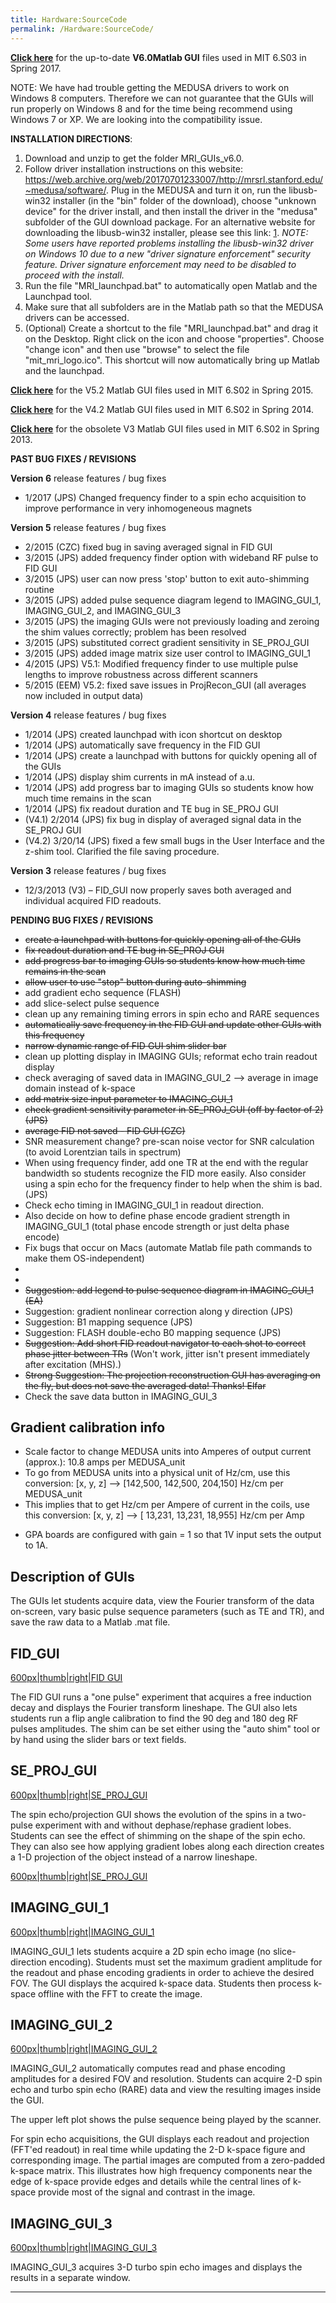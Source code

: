 ```yaml
---
title: Hardware:SourceCode
permalink: /Hardware:SourceCode/
---
```


[**Click
here**](https://tabletop.martinos.org/images/4/44/MRI_GUIs_v6p0.zip) for
the up-to-date **V6.0Matlab GUI** files used in MIT 6.S03 in Spring
2017.

NOTE: We have had trouble getting the MEDUSA drivers to work on Windows
8 computers. Therefore we can not guarantee that the GUIs will run
properly on Windows 8 and for the time being recommend using Windows 7
or XP. We are looking into the compatibility issue.

**INSTALLATION DIRECTIONS**:

1.  Download and unzip to get the folder MRI_GUIs_v6.0.
2.  Follow driver installation instructions on this website:
    <https://web.archive.org/web/20170701233007/http://mrsrl.stanford.edu/~medusa/software/>.
    Plug in the MEDUSA and turn it on, run the libusb-win32 installer
    (in the "bin" folder of the download), choose "unknown device" for
    the driver install, and then install the driver in the "medusa"
    subfolder of the GUI download package. For an alternative website
    for downloading the libusb-win32 installer, please see this link:
    [1](https://sourceforge.net/projects/libusb-win32/). *NOTE: Some
    users have reported problems installing the libusb-win32 driver on
    Windows 10 due to a new "driver signature enforcement" security
    feature. Driver signature enforcement may need to be disabled to
    proceed with the install.*
3.  Run the file "MRI_launchpad.bat" to automatically open Matlab and
    the Launchpad tool.
4.  Make sure that all subfolders are in the Matlab path so that the
    MEDUSA drivers can be accessed.
5.  (Optional) Create a shortcut to the file "MRI_launchpad.bat" and
    drag it on the Desktop. Right click on the icon and choose
    "properties". Choose "change icon" and then use "browse" to select
    the file "mit_mri_logo.ico". This shortcut will now automatically
    bring up Matlab and the launchpad.

[**Click
here**](https://tabletop.martinos.org/images/3/3e/MRI_GUIs_v5p2.zip) for
the V5.2 Matlab GUI files used in MIT 6.S02 in Spring 2015.

[**Click
here**](https://tabletop.martinos.org/images/3/3e/MRI_GUIs_v4p2.zip) for
the V4.2 Matlab GUI files used in MIT 6.S02 in Spring 2014.

[**Click
here**](https://tabletop.martinos.org/images/0/08/MRI_GUIs_v3.zip) for
the obsolete V3 Matlab GUI files used in MIT 6.S02 in Spring 2013.

**PAST BUG FIXES / REVISIONS**

**Version 6** release features / bug fixes

- 1/2017 (JPS) Changed frequency finder to a spin echo acquisition to
  improve performance in very inhomogeneous magnets

**Version 5** release features / bug fixes

- 2/2015 (CZC) fixed bug in saving averaged signal in FID GUI
- 3/2015 (JPS) added frequency finder option with wideband RF pulse to
  FID GUI
- 3/2015 (JPS) user can now press 'stop' button to exit auto-shimming
  routine
- 3/2015 (JPS) added pulse sequence diagram legend to IMAGING_GUI_1,
  IMAGING_GUI_2, and IMAGING_GUI_3
- 3/2015 (JPS) the imaging GUIs were not previously loading and zeroing
  the shim values correctly; problem has been resolved
- 3/2015 (JPS) substituted correct gradient sensitivity in SE_PROJ_GUI
- 3/2015 (JPS) added image matrix size user control to IMAGING_GUI_1
- 4/2015 (JPS) V5.1: Modified frequency finder to use multiple pulse
  lengths to improve robustness across different scanners
- 5/2015 (EEM) V5.2: fixed save issues in ProjRecon_GUI (all averages
  now included in output data)

**Version 4** release features / bug fixes

- 1/2014 (JPS) created launchpad with icon shortcut on desktop
- 1/2014 (JPS) automatically save frequency in the FID GUI
- 1/2014 (JPS) create a launchpad with buttons for quickly opening all
  of the GUIs
- 1/2014 (JPS) display shim currents in mA instead of a.u.
- 1/2014 (JPS) add progress bar to imaging GUIs so students know how
  much time remains in the scan
- 1/2014 (JPS) fix readout duration and TE bug in SE_PROJ GUI
- (V4.1) 2/2014 (JPS) fix bug in display of averaged signal data in the
  SE_PROJ GUI
- (V4.2) 3/20/14 (JPS) fixed a few small bugs in the User Interface and
  the z-shim tool. Clarified the file saving procedure.

**Version 3** release features / bug fixes

- 12/3/2013 (V3) – FID_GUI now properly saves both averaged and
  individual acquired FID readouts.

**PENDING BUG FIXES / REVISIONS**

- ~~create a launchpad with buttons for quickly opening all of the
  GUIs~~
- ~~fix readout duration and TE bug in SE_PROJ GUI~~
- ~~add progress bar to imaging GUIs so students know how much time
  remains in the scan~~
- ~~allow user to use "stop" button during auto-shimming~~
- add gradient echo sequence (FLASH)
- add slice-select pulse sequence
- clean up any remaining timing errors in spin echo and RARE sequences
- ~~automatically save frequency in the FID GUI and update other GUIs
  with this frequency~~
- ~~narrow dynamic range of FID GUI shim slider bar~~
- clean up plotting display in IMAGING GUIs; reformat echo train readout
  display
- check averaging of saved data in IMAGING_GUI_2 --\> average in image
  domain instead of k-space
- ~~add matrix size input parameter to IMAGING_GUI_1~~
- ~~check gradient sensitivity parameter in SE_PROJ_GUI (off by factor
  of 2) (JPS)~~
- ~~average FID not saved - FID GUI (CZC)~~
- SNR measurement change? pre-scan noise vector for SNR calculation (to
  avoid Lorentzian tails in spectrum)
- When using frequency finder, add one TR at the end with the regular
  bandwidth so students recognize the FID more easily. Also consider
  using a spin echo for the frequency finder to help when the shim is
  bad. (JPS)
- Check echo timing in IMAGING_GUI_1 in readout direction.
- Also decide on how to define phase encode gradient strength in
  IMAGING_GUI_1 (total phase encode strength or just delta phase encode)
- Fix bugs that occur on Macs (automate Matlab file path commands to
  make them OS-independent)
-
-
- ~~Suggestion: add legend to pulse sequence diagram in IMAGING_GUI_1
  (EA)~~
- Suggestion: gradient nonlinear correction along y direction (JPS)
- Suggestion: B1 mapping sequence (JPS)
- Suggestion: FLASH double-echo B0 mapping sequence (JPS)
- ~~Suggestion: Add short FID readout navigator to each shot to correct
  phase jitter between TRs~~ (Won't work, jitter isn't present
  immediately after excitation (MHS).)
- ~~Strong Suggestion: The projection reconstruction GUI has averaging
  on the fly, but does not save the averaged data! Thanks! Elfar~~
- Check the save data button in IMAGING_GUI_3

## Gradient calibration info

- Scale factor to change MEDUSA units into Amperes of output current
  (approx.): 10.8 amps per MEDUSA_unit
- To go from MEDUSA units into a physical unit of Hz/cm, use this
  conversion: \[x, y, z\] --\> \[142,500, 142,500, 204,150\] Hz/cm per
  MEDUSA_unit
- This implies that to get Hz/cm per Ampere of current in the coils, use
  this conversion: \[x, y, z\] --\> \[ 13,231, 13,231, 18,955\] Hz/cm
  per Amp

<!-- -->

- GPA boards are configured with gain = 1 so that 1V input sets the
  output to 1A.

## Description of GUIs

The GUIs let students acquire data, view the Fourier transform of the
data on-screen, vary basic pulse sequence parameters (such as TE and
TR), and save the raw data to a Matlab .mat file.

## FID_GUI

<a href="/wiki_files/FID_GUI_basic_screenshot.png" class="wikilink"
title="600px|thumb|right|FID GUI">600px|thumb|right|FID GUI</a>

The FID GUI runs a "one pulse" experiment that acquires a free induction
decay and displays the Fourier transform lineshape. The GUI also lets
students run a flip angle calibration to find the 90 deg and 180 deg RF
pulses amplitudes. The shim can be set either using the "auto shim" tool
or by hand using the slider bars or text fields.

## SE_PROJ_GUI

<a href="/wiki_files/SE_PROJ_GUI_spin_echo_no_shim.png" class="wikilink"
title="600px|thumb|right|SE_PROJ_GUI">600px|thumb|right|SE_PROJ_GUI</a>

The spin echo/projection GUI shows the evolution of the spins in a
two-pulse experiment with and without dephase/rephase gradient lobes.
Students can see the effect of shimming on the shape of the spin echo.
They can also see how applying gradient lobes along each direction
creates a 1-D projection of the object instead of a narrow lineshape.

<a href="/wiki_files/SE_PROJ_GUI_projection_multitube.png" class="wikilink"
title="600px|thumb|right|SE_PROJ_GUI">600px|thumb|right|SE_PROJ_GUI</a>

## IMAGING_GUI_1

<a href="/wiki_files/IMAGING_GUI_1_screenshot.png" class="wikilink"
title="600px|thumb|right|IMAGING_GUI_1">600px|thumb|right|IMAGING_GUI_1</a>

IMAGING_GUI_1 lets students acquire a 2D spin echo image (no
slice-direction encoding). Students must set the maximum gradient
amplitude for the readout and phase encoding gradients in order to
achieve the desired FOV. The GUI displays the acquired k-space data.
Students then process k-space offline with the FFT to create the image.

## IMAGING_GUI_2

<a href="/wiki_files/IMAGING_GUI_2_screenshot.png" class="wikilink"
title="600px|thumb|right|IMAGING_GUI_2">600px|thumb|right|IMAGING_GUI_2</a>

IMAGING_GUI_2 automatically computes read and phase encoding amplitudes
for a desired FOV and resolution. Students can acquire 2-D spin echo and
turbo spin echo (RARE) data and view the resulting images inside the
GUI.

The upper left plot shows the pulse sequence being played by the
scanner.

For spin echo acquisitions, the GUI displays each readout and projection
(FFT'ed readout) in real time while updating the 2-D k-space figure and
corresponding image. The partial images are computed from a zero-padded
k-space matrix. This illustrates how high frequency components near the
edge of k-space provide edges and details while the central lines of
k-space provide most of the signal and contrast in the image.

## IMAGING_GUI_3

<a href="/wiki_files/IMAGING_GUI_3_with_image.png" class="wikilink"
title="600px|thumb|right|IMAGING_GUI_3">600px|thumb|right|IMAGING_GUI_3</a>

IMAGING_GUI_3 acquires 3-D turbo spin echo images and displays the
results in a separate window.

------------------------------------------------------------------------